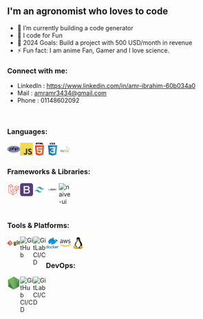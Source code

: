 ## I'm an agronomist who loves to code

- 🌱 I’m currently building a code generator
- 👯 I code for Fun
- 🥅 2024 Goals: Build a project with 500 USD/month in revenue
- ⚡ Fun fact: I am anime Fan, Gamer and I love science.

### Connect with me:

- LinkedIn : https://www.linkedin.com/in/amr-ibrahim-60b034a0
- Mail : amramr3434@gmail.com
- Phone : 01148602092

<br />

### Languages:
<img align="left" alt="PHP" width="30px" src="https://raw.githubusercontent.com/github/explore/80688e429a7d4ef2fca1e82350fe8e3517d3494d/topics/php/php.png" /> <img align="left" alt="JavaScript" width="30px" src="https://raw.githubusercontent.com/github/explore/80688e429a7d4ef2fca1e82350fe8e3517d3494d/topics/javascript/javascript.png" /> <img align="left" alt="HTML5" width="30px" src="https://raw.githubusercontent.com/github/explore/80688e429a7d4ef2fca1e82350fe8e3517d3494d/topics/html/html.png" /> <img align="left" alt="CSS3" width="30px" src="https://raw.githubusercontent.com/github/explore/80688e429a7d4ef2fca1e82350fe8e3517d3494d/topics/css/css.png" /> <img align="left" alt="MySQL" width="30px" src="https://raw.githubusercontent.com/github/explore/80688e429a7d4ef2fca1e82350fe8e3517d3494d/topics/mysql/mysql.png" /> <be>

<br />
<br />

### Frameworks & Libraries:
<img align="left" alt="laravel" width="30px" src="https://raw.githubusercontent.com/github/explore/80688e429a7d4ef2fca1e82350fe8e3517d3494d/topics/laravel/laravel.png" /> <img align="left" alt="bootstrap" width="30px" src="https://raw.githubusercontent.com/github/explore/80688e429a7d4ef2fca1e82350fe8e3517d3494d/topics/bootstrap/bootstrap.png" /> <img align="left" alt="tailwind" width="30px" src="https://raw.githubusercontent.com/github/explore/985b241b84b747e2bbcf0b99c800610f22eb9f84/topics/tailwind/tailwind.png" /> <img align="left" alt="jquery" width="30px" src="https://raw.githubusercontent.com/github/explore/80688e429a7d4ef2fca1e82350fe8e3517d3494d/topics/jquery/jquery.png" /> <img align="left" alt="naive-ui" width="30px" src="https://raw.githubusercontent.com/tamhan3502/naive-ui-icons/main/naive-ui.svg" /> <br>

<br />
<br />

### Tools & Platforms:
<img align="left" alt="Git" width="30px" src="https://raw.githubusercontent.com/github/explore/80688e429a7d4ef2fca1e82350fe8e3517d3494d/topics/git/git.png" /> <img align="left" alt="GitHub" width="30px" src="https://cdn.jsdelivr.net/npm/simple-icons@v3/icons/github.svg" /> <img align="left" alt="GitLab CI/CD" width="30px" src="https://cdn.jsdelivr.net/npm/simple-icons@v3/icons/gitlab.svg" /> <img align="left" alt="docker" width="30px" src="https://raw.githubusercontent.com/github/explore/80688e429a7d4ef2fca1e82350fe8e3517d3494d/topics/docker/docker.png" /> <img align="left" alt="AWS" width="30px" src="https://raw.githubusercontent.com/github/explore/01ea2a586e5da744792d0ccfce2f68b861f29301/topics/aws/aws.png" /> <img align="left" alt="linux" width="30px" src="https://raw.githubusercontent.com/github/explore/80688e429a7d4ef2fca1e82350fe8e3517d3494d/topics/linux/linux.png" /> <be>

<br />
<br />

### DevOps:
<img align="left" alt="Node.js" width="30px" src="https://raw.githubusercontent.com/github/explore/80688e429a7d4ef2fca1e82350fe8e3517d3494d/topics/nodejs/nodejs.png" /> <img align="left" alt="GitHub CI/CD" width="30px" src="https://cdn.jsdelivr.net/npm/simple-icons@v3/icons/githubactions.svg" /> <img align="left" alt="GitLab CI/CD" width="30px" src="https://cdn.jsdelivr.net/npm/simple-icons@v3/icons/gitlab.svg" /> <br>

<br />
<br />
